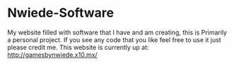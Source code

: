 Nwiede-Software
============

My website filled with software that I have and am creating, this is Primarily a personal project. If you see any code that you like feel free to use it just please credit me.
This website is currently up at: http://gamesbynwiede.x10.mx/

